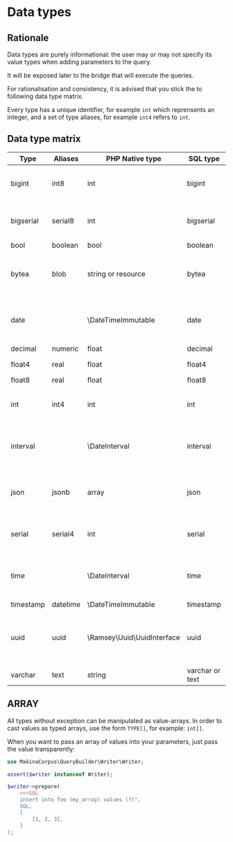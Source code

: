 # Data types

## Rationale

Data types are purely informational: the user may or may not specify its
value types when adding parameters to the query.

It will be exposed later to the bridge that will execute the queries.

For rationalisation and consistency, it is advised that you stick the to
following data type matrix.

Every type has a unique identifier, for example ``int`` which reprensents an
integer, and a set of type aliases, for example ``int4`` refers to ``int``.

## Data type matrix

| Type      | Aliases  | PHP Native type            | SQL type        | Notes                                                     |
|-----------|----------|----------------------------|-----------------|-----------------------------------------------------------|
| bigint    | int8     | int                        | bigint          | size (32 or 64 bits) depends on your arch                 |
| bigserial | serial8  | int                        | bigserial       | size (32 or 64 bits) depends on your arch                 |
| bool      | boolean  | bool                       | boolean         |                                                           |
| bytea     | blob     | string or resource         | bytea           | some drivers will give you a resource instead of a string |
| date      |          | \DateTimeImmutable         | date            | PHP has no date type, timezone might cause you trouble    |
| decimal   | numeric  | float                      | decimal         |                                                           |
| float4    | real     | float                      | float4          | May loose precision                                       |
| float8    | real     | float                      | float8          |                                                           |
| int       | int4     | int                        | int             | size (32 or 64 bits) depends on your arch                 |
| interval  |          | \DateInterval              | interval        | you probably will need to deambiguate from time           |
| json      | jsonb    | array                      | json            | difference between json and jsonb is in storage           |
| serial    | serial4  | int                        | serial          | size (32 or 64 bits) depends on your arch                 |
| time      |          | \DateInterval              | time            | you probably will need to deambiguate from interval       |
| timestamp | datetime | \DateTimeImmutable         | timestamp       |                                                           |
| uuid      | uuid     | \Ramsey\Uuid\UuidInterface | uuid            | you will need to install ramsey/uuid in order to use it   |
| varchar   | text     | string                     | varchar or text |                                                           |

## ARRAY

All types without exception can be manipulated as value-arrays. In order to cast
values as typed arrays, use the form ``TYPE[]``, for example: ``int[]``.

When you want to pass an array of values into your parameters, just pass the
value transparently:

```php
use MakinaCorpus\QueryBuilder\Writer\Writer;

assert($writer instanceof Writer);

$writer->prepare(
    <<<SQL
    insert into foo (my_array) values (?)",
    SQL,
    [
        [1, 2, 3],
    ]
);
```

